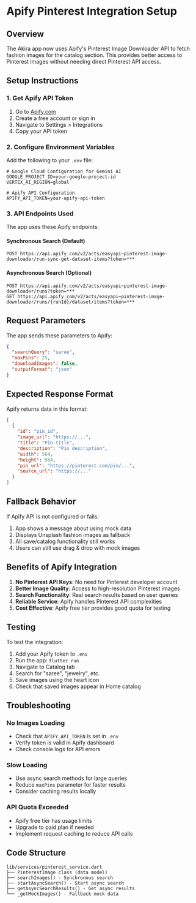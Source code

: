 # Apify Pinterest Integration Setup

## Overview
The Akira app now uses Apify's Pinterest Image Downloader API to fetch fashion images for the catalog section. This provides better access to Pinterest images without needing direct Pinterest API access.

## Setup Instructions

### 1. Get Apify API Token
1. Go to [Apify.com](https://apify.com)
2. Create a free account or sign in
3. Navigate to Settings > Integrations
4. Copy your API token

### 2. Configure Environment Variables
Add the following to your `.env` file:

```env
# Google Cloud Configuration for Gemini AI
GOOGLE_PROJECT_ID=your-google-project-id
VERTEX_AI_REGION=global

# Apify API Configuration
APIFY_API_TOKEN=your-apify-api-token
```

### 3. API Endpoints Used

The app uses these Apify endpoints:

#### Synchronous Search (Default)
```
POST https://api.apify.com/v2/acts/easyapi~pinterest-image-downloader/run-sync-get-dataset-items?token=***
```

#### Asynchronous Search (Optional)
```
POST https://api.apify.com/v2/acts/easyapi~pinterest-image-downloader/runs?token=***
GET https://api.apify.com/v2/acts/easyapi~pinterest-image-downloader/runs/{runId}/dataset/items?token=***
```

## Request Parameters

The app sends these parameters to Apify:

```json
{
  "searchQuery": "saree",
  "maxPins": 25,
  "downloadImages": false,
  "outputFormat": "json"
}
```

## Expected Response Format

Apify returns data in this format:

```json
[
  {
    "id": "pin_id",
    "image_url": "https://...",
    "title": "Pin title",
    "description": "Pin description",
    "width": 564,
    "height": 564,
    "pin_url": "https://pinterest.com/pin/...",
    "source_url": "https://..."
  }
]
```

## Fallback Behavior

If Apify API is not configured or fails:
1. App shows a message about using mock data
2. Displays Unsplash fashion images as fallback
3. All save/catalog functionality still works
4. Users can still use drag & drop with mock images

## Benefits of Apify Integration

1. **No Pinterest API Keys**: No need for Pinterest developer account
2. **Better Image Quality**: Access to high-resolution Pinterest images
3. **Search Functionality**: Real search results based on user queries
4. **Reliable Service**: Apify handles Pinterest API complexities
5. **Cost Effective**: Apify free tier provides good quota for testing

## Testing

To test the integration:

1. Add your Apify token to `.env`
2. Run the app: `flutter run`
3. Navigate to Catalog tab
4. Search for "saree", "jewelry", etc.
5. Save images using the heart icon
6. Check that saved images appear in Home catalog

## Troubleshooting

### No Images Loading
- Check that `APIFY_API_TOKEN` is set in `.env`
- Verify token is valid in Apify dashboard
- Check console logs for API errors

### Slow Loading
- Use async search methods for large queries
- Reduce `maxPins` parameter for faster results
- Consider caching results locally

### API Quota Exceeded
- Apify free tier has usage limits
- Upgrade to paid plan if needed
- Implement request caching to reduce API calls

## Code Structure

```
lib/services/pinterest_service.dart
├── PinterestImage class (data model)
├── searchImages() - Synchronous search
├── startAsyncSearch() - Start async search
├── getAsyncSearchResults() - Get async results
└── _getMockImages() - Fallback mock data
```
